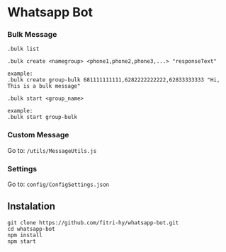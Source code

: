 # Whatsapp Bot

### Bulk Message
```
.bulk list
```
```
.bulk create <namegroup> <phone1,phone2,phone3,...> "responseText"

example:
.bulk create group-bulk 681111111111,6282222222222,62833333333 "Hi, This is a bulk message"
```
```
.bulk start <group_name>

example:
.bulk start group-bulk
```

### Custom Message
Go to: `/utils/MessageUtils.js`

### Settings
Go to: `config/ConfigSettings.json`

## Instalation
```
git clone https://github.com/fitri-hy/whatsapp-bot.git
cd whatsapp-bot
npm install
npm start
```
